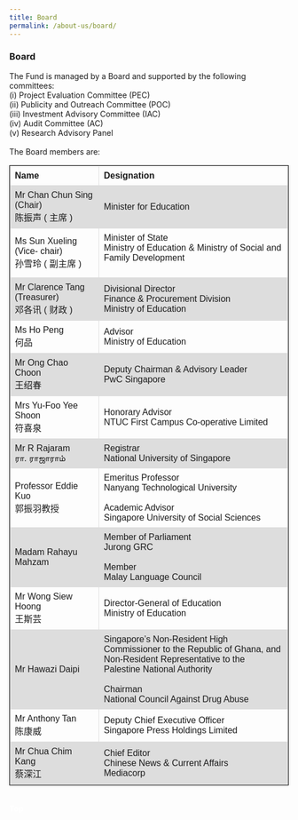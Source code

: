 ```yaml
---
title: Board
permalink: /about-us/board/
---
```


###   Board
<html>
<div><p>
The Fund is managed by a Board and supported by the following committees:<br/> 
(i) Project Evaluation Committee (PEC)<br/>
(ii) Publicity and Outreach Committee (POC)<br/>
(iii) Investment Advisory Committee (IAC) <br/>
(iv) Audit Committee (AC)<br/>
(v) Research Advisory Panel<br/>
  <br/>
The Board members are:</p></div>
<html>
<body>
<style>
table, th, td {
  font-family: arial, sans-serif;
  border: 1px solid black;
  border-collapse: collapse;
}
td, th {
  border: 1px solid #dddddd;
  text-align: left;
  padding: 8px;
  width:50%
  
}
tr:nth-child(even) {
  background-color: #dddddd;
</style>
<table style="width:100%; 
border: 1px solid black;
  border-collapse: collapse;">
  <tr>
    <th>Name</th>
    <th>Designation</th> 
  </tr>
  <tr>
    <td>Mr Chan Chun Sing (Chair)<br/>
陈振声 ( 主席 )</td>
    <td>Minister for Education</td>
  
  </tr>
  <tr>
    <td>Ms Sun Xueling (Vice-
chair)<br/>孙雪玲 ( 副主席 )</td>
    <td>Minister of State<br/>
Ministry of Education &amp; Ministry of Social and Family Development<br/><br/>
</td>   
  </tr>    
  <tr>
    <td>Mr Clarence Tang (Treasurer)<br/>
邓各讯 ( 财政 )</td>
    <td>Divisional Director<br/>
Finance &amp; Procurement Division<br/>
Ministry of Education</td>
    
  </tr>
  <tr>
    <td>Ms Ho Peng<br/>
何品</td>
    <td>Advisor<br/>
Ministry of Education</td>
  
  </tr><tr>
  <td>Mr Ong Chao Choon<br/>
王绍春</td>  
     <td>Deputy Chairman & Advisory Leader<br/>
       PwC Singapore</td>
  </tr><tr>
  <td>Mrs Yu-Foo Yee Shoon<br/>
符喜泉</td>
    <td>Honorary Advisor<br/>
NTUC First Campus Co-operative Limited</td>

  </tr><tr>
    <td>Mr R Rajaram<br/>
ரா. ராஜாராம்</td>
    <td>Registrar<br/>
National University of Singapore</td>
    
  </tr><tr>
    <td>Professor Eddie Kuo<br/>
郭振羽教授</td>
    <td>Emeritus Professor<br/>
Nanyang Technological University<br/> <br/>
Academic Advisor<br/>  
Singapore University of Social Sciences</td>
   
  </tr><tr>
    <td>Madam Rahayu Mahzam</td>
    <td>Member of Parliament<br/>
Jurong GRC<br/><br/>
  Member<br/>
Malay Language Council
</td>
  
  </tr><tr>
    <td>Mr Wong Siew Hoong<br/>
王斯芸</td>
    <td>Director-General of Education<br/>
Ministry of Education</td>
    
  </tr>
  <tr>
    <td>Mr Hawazi Daipi</td>
    <td>Singapore’s Non-Resident High Commissioner to the Republic of Ghana, and <br/>
      Non-Resident Representative to the Palestine National Authority<br/>   <br/>
      Chairman<br/>
National Council Against Drug Abuse
</td>
   </tr><tr>
    <td>Mr Anthony Tan<br/>
陈康威</td>
    <td>Deputy Chief Executive Officer <br/>
Singapore Press Holdings Limited</td>
    
  </tr><tr>
    <td>Mr Chua Chim Kang<br/>
蔡深江</td>
    <td>Chief Editor <br/>
Chinese News &amp; Current Affairs<br/>
Mediacorp</td>
  </tr>
</table><br/>
<div class="btntop"><a href="#top" style="text-decoration:none;"><span style="color:white"><b>Top</b></span></a></div>

